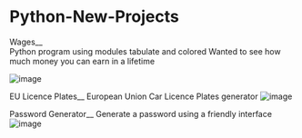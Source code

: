 # Python-New-Projects

Wages__  
Python program using modules tabulate and colored
Wanted to see how much money you can earn in a lifetime

![image](https://github.com/fbdan/Python-New-Projects/assets/17932047/da9864f1-dccd-4e60-ab57-9fea8cf1336f)

EU Licence Plates__ 
European Union Car Licence Plates generator
![image](https://github.com/fbdan/Python-New-Projects/assets/17932047/e3e2a266-65c5-4926-b47f-8a23e5bcd5a4)

Password Generator__ 
Generate a password using a friendly interface
![image](https://github.com/fbdan/Python-New-Projects/assets/17932047/e2106c69-fd88-4116-9e13-f943db12d1c1)


